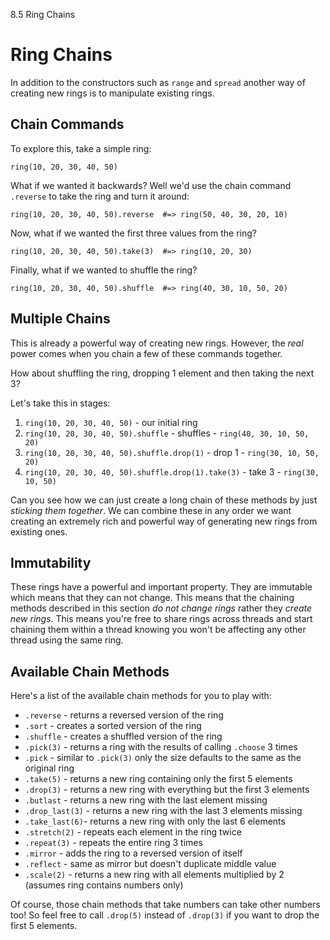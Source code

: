 8.5 Ring Chains

# Ring Chains

In addition to the constructors such as `range` and `spread` another way
of creating new rings is to manipulate existing rings. 


## Chain Commands

To explore this, take a simple ring:

```
ring(10, 20, 30, 40, 50)
```

What if we wanted it backwards? Well we'd use the chain command
`.reverse` to take the ring and turn it around:

```
ring(10, 20, 30, 40, 50).reverse  #=> ring(50, 40, 30, 20, 10)
```

Now, what if we wanted the first three values from the ring?

```
ring(10, 20, 30, 40, 50).take(3)  #=> ring(10, 20, 30)
```

Finally, what if we wanted to shuffle the ring?

```
ring(10, 20, 30, 40, 50).shuffle  #=> ring(40, 30, 10, 50, 20)
```

## Multiple Chains

This is already a powerful way of creating new rings. However, the
*real* power comes when you chain a few of these commands together.

How about shuffling the ring, dropping 1 element and then taking the next 3?

Let's take this in stages:

1. `ring(10, 20, 30, 40, 50)` - our initial ring
2. `ring(10, 20, 30, 40, 50).shuffle` - shuffles - `ring(40, 30, 10, 50, 20)`
3. `ring(10, 20, 30, 40, 50).shuffle.drop(1)` - drop 1 - `ring(30, 10, 50, 20)`
4. `ring(10, 20, 30, 40, 50).shuffle.drop(1).take(3)` - take 3 - `ring(30, 10, 50)`

Can you see how we can just create a long chain of these methods by just
*sticking them together*. We can combine these in any order we want
creating an extremely rich and powerful way of generating new rings from
existing ones.

## Immutability

These rings have a powerful and important property. They are immutable
which means that they can not change. This means that the chaining
methods described in this section *do not change rings* rather they
*create new rings*. This means you're free to share rings across threads
and start chaining them within a thread knowing you won't be affecting
any other thread using the same ring.

## Available Chain Methods

Here's a list of the available chain methods for you to play with:

* `.reverse` - returns a reversed version of the ring
* `.sort`    - creates a sorted version of the ring
* `.shuffle` - creates a shuffled version of the ring
* `.pick(3)` - returns a ring with the results of calling `.choose` 3 times
* `.pick`    - similar to `.pick(3)` only the size defaults to the same as the original ring
* `.take(5)` - returns a new ring containing only the first 5 elements
* `.drop(3)` - returns a new ring with everything but the first 3 elements
* `.butlast` - returns a new ring with the last element missing
* `.drop_last(3)` - returns a new ring with the last 3 elements missing
* `.take_last(6)`- returns a new ring with only the last 6 elements
* `.stretch(2)` - repeats each element in the ring twice
* `.repeat(3)` - repeats the entire ring 3 times
* `.mirror` - adds the ring to a reversed version of itself
* `.reflect` - same as mirror but doesn't duplicate middle value
* `.scale(2)` - returns a new ring with all elements multiplied by 2 (assumes ring contains numbers only)

Of course, those chain methods that take numbers can take other numbers
too! So feel free to call `.drop(5)` instead of `.drop(3)` if you want
to drop the first 5 elements.
